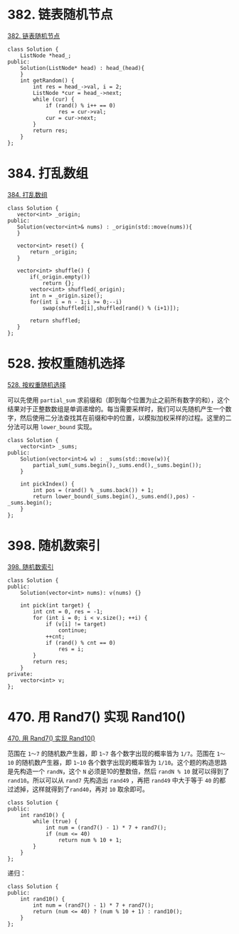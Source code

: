 # 382. 链表随机节点

[382. 链表随机节点](https://leetcode-cn.com/problems/linked-list-random-node/)

```
class Solution {
	ListNode *head_;
public:
    Solution(ListNode* head) : head_(head){
    }
    int getRandom() {
        int res = head_->val, i = 2;
        ListNode *cur = head_->next;
        while (cur) {
            if (rand() % i++ == 0) 
				res = cur->val;
            cur = cur->next;
        }
        return res;
    }   
};
```

# 384. 打乱数组

[384. 打乱数组](https://leetcode-cn.com/problems/shuffle-an-array/)

 ```
class Solution {
    vector<int> _origin;
public:
    Solution(vector<int>& nums) : _origin(std::move(nums)){
    }
    
    vector<int> reset() {
        return _origin;
    }
    
    vector<int> shuffle() {
        if(_origin.empty())
            return {};
        vector<int> shuffled(_origin);
        int n = _origin.size();
        for(int i = n - 1;i >= 0;--i)
            swap(shuffled[i],shuffled[rand() % (i+1)]);
        
        return shuffled;
    }
};
 ```

# 528. 按权重随机选择

[528. 按权重随机选择](https://leetcode-cn.com/problems/random-pick-with-weight/)

可以先使用 `partial_sum` 求前缀和（即到每个位置为止之前所有数字的和），这个结果对于正整数数组是单调递增的。每当需要采样时，我们可以先随机产生一个数字，然后使用二分法查找其在前缀和中的位置，以模拟加权采样的过程。这里的二分法可以用 `lower_bound` 实现。

```
class Solution {
    vector<int> _sums;
public:
    Solution(vector<int>& w) : _sums(std::move(w)){
        partial_sum(_sums.begin(),_sums.end(),_sums.begin());
    }
    
    int pickIndex() {
        int pos = (rand() % _sums.back()) + 1;
        return lower_bound(_sums.begin(),_sums.end(),pos) - _sums.begin();
    }
};
```

# 398. 随机数索引

[398. 随机数索引](https://leetcode-cn.com/problems/random-pick-index/)

```
class Solution {
public:
    Solution(vector<int> nums): v(nums) {}
    
    int pick(int target) {
        int cnt = 0, res = -1;
        for (int i = 0; i < v.size(); ++i) {
            if (v[i] != target) 
				continue;
            ++cnt;
            if (rand() % cnt == 0) 
				res = i;
        }
        return res;
    }
private:
    vector<int> v;
};
```

# 470. 用 Rand7() 实现 Rand10()

[470. 用 Rand7() 实现 Rand10()](https://leetcode-cn.com/problems/implement-rand10-using-rand7/)

范围在 `1～7` 的随机数产生器，即 `1~7` 各个数字出现的概率皆为 `1/7`。范围在 `1～10` 的随机数产生器，即 `1~10` 各个数字出现的概率皆为 `1/10`。这个题的构造思路是先构造一个 `randN`，这个 `N` 必须是10的整数倍，然后 `randN % 10` 就可以得到了 `rand10`。所以可以从 `rand7` 先构造出 `rand49` ，再把 `rand49` 中大于等于 `40` 的都过滤掉，这样就得到了`rand40`，再对 `10` 取余即可。

```
class Solution {
public:
    int rand10() {
        while (true) {
            int num = (rand7() - 1) * 7 + rand7();
            if (num <= 40) 
                return num % 10 + 1;
        }
    }
};
```

递归：

```
class Solution {
public:
    int rand10() {
        int num = (rand7() - 1) * 7 + rand7();
        return (num <= 40) ? (num % 10 + 1) : rand10();
    }
};
```











